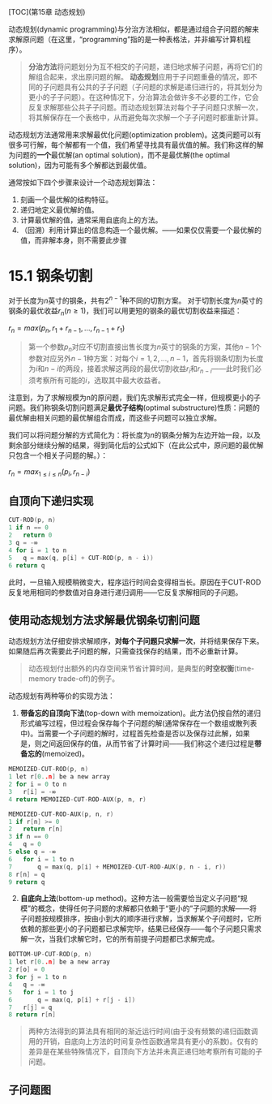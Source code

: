 [TOC](第15章 动态规划)

动态规划(dynamic programming)与分治方法相似，都是通过组合子问题的解来求解原问题（在这里，“programming”指的是一种表格法，并非编写计算机程序）。

> **分治方法**将问题划分为互不相交的子问题，递归地求解子问题，再将它们的解组合起来，求出原问题的解。
> **动态规划**应用于子问题重叠的情况，即不同的子问题具有公共的子子问题（子问题的求解是递归进行的，将其划分为更小的子子问题）。在这种情况下，分治算法会做许多不必要的工作，它会反复求解那些公共子子问题。而动态规划算法对每个子子问题只求解一次，将其解保存在一个表格中，从而避免每次求解一个子子问题时都重新计算。

动态规划方法通常用来求解最优化问题(optimization problem)。这类问题可以有很多可行解，每个解都有一个值，我们希望寻找具有最优值的解。我们称这样的解为问题的**一个**最优解(an optimal solution)，而不是最优解(the optimal solution)，因为可能有多个解都达到最优值。

通常按如下四个步骤来设计一个动态规划算法：

1. 刻画一个最优解的结构特征。
2. 递归地定义最优解的值。
3. 计算最优解的值，通常采用自底向上的方法。
4. （回溯）利用计算出的信息构造一个最优解。——如果仅仅需要一个最优解的值，而非解本身，则不需要此步骤

# 15.1 钢条切割

对于长度为$n$英寸的钢条，共有$2^{n - 1}$种不同的切割方案。
对于切割长度为$n$英寸的钢条的最优收益$r_n(n \geqslant 1)$，我们可以用更短的钢条的最优切割收益来描述：

$r_n = max(p_n, r_1 + r_{n-1}, …, r_{n-1} + r_1)$

> 第一个参数$p_n$对应不切割直接出售长度为$n$英寸的钢条的方案，其他$n - 1$个参数对应另外$n - 1$种方案：对每个$i = 1, 2, …, n - 1$，首先将钢条切割为长度为$i$和$n - i$的两段，接着求解这两段的最优切割收益$r_i$和$r_{n-i}$——此时我们必须考察所有可能的$i$，选取其中最大收益者。

注意到，为了求解规模为n的原问题，我们先求解形式完全一样，但规模更小的子问题。我们称钢条切割问题满足**最优子结构**(optimal substructure)性质：问题的最优解由相关问题的最优解组合而成，而这些子问题可以独立求解。

我们可以将问题分解的方式简化为：将长度为$n$的钢条分解为左边开始一段，以及剩余部分继续分解的结果，得到简化后的公式如下（在此公式中，原问题的最优解只包含一个相关子问题的解。）：

$r_n = max_{1 \leqslant i \leqslant n}(p_i, r_{n-i})$

## 自顶向下递归实现

```c
CUT-ROD(p, n)
1 if n == 0
2   return 0
3 q = -∞
4 for i = 1 to n
5   q = max(q, p[i] + CUT-ROD(p, n - i))
6 return q
```

此时，一旦输入规模稍微变大，程序运行时间会变得相当长。原因在于CUT-ROD反复地用相同的参数值对自身进行递归调用——它反复求解相同的子问题。

## 使用动态规划方法求解最优钢条切割问题

动态规划方法仔细安排求解顺序，**对每个子问题只求解一次**，并将结果保存下来。如果随后再次需要此子问题的解，只需查找保存的结果，而不必重新计算。

> 动态规划付出额外的内存空间来节省计算时间，是典型的**时空权衡**(time-memory trade-off)的例子。

动态规划有两种等价的实现方法：

1. **带备忘的自顶向下法**(top-down with memoization)。此方法仍按自然的递归形式编写过程，但过程会保存每个子问题的解(通常保存在一个数组或散列表中)。当需要一个子问题的解时，过程首先检查是否以及保存过此解，如果是，则之间返回保存的值，从而节省了计算时间——我们称这个递归过程是**带备忘的**(memoized)。

```c
MEMOIZED-CUT-ROD(p, n)
1 let r[0..n] be a new array
2 for i = 0 to n
3   r[i] = -∞
4 return MEMOIZED-CUT-ROD-AUX(p, n, r)
```

```c
MEMOIZED-CUT-ROD-AUX(p, n, r)
1 if r[n] >= 0
2   return r[n]
3 if n == 0
4   q = 0
5 else q = -∞
6   for i = 1 to n
7       q = max(q, p[i] + MEMOIZED-CUT-ROD-AUX(p, n - i, r))
8 r[n] = q
9 return q
```

2. **自底向上法**(bottom-up method)。这种方法一般需要恰当定义子问题“规模”的概念，使得任何子问题的求解都只依赖于“更小的”子问题的求解——将子问题按规模排序，按由小到大的顺序进行求解，当求解某个子问题时，它所依赖的那些更小的子问题都已求解完毕，结果已经保存——每个子问题只需求解一次，当我们求解它时，它的所有前提子问题都已求解完成。

```c
BOTTOM-UP-CUT-ROD(p, n)
1 let r[0..n] be a new array
2 r[o] = 0
3 for j = 1 to n
4   q = -∞
5   for i = 1 to j
6       q = max(q, p[i] + r[j - i])
7   r[j] = q
8 return r[n]
```

> 两种方法得到的算法具有相同的渐近运行时间(由于没有频繁的递归函数调用的开销，自底向上方法的时间复杂性函数通常具有更小的系数)。仅有的差异是在某些特殊情况下，自顶向下方法并未真正递归地考察所有可能的子问题。

## 子问题图
